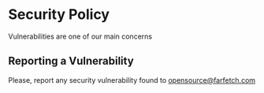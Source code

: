 # Security Policy

Vulnerabilities are one of our main concerns

## Reporting a Vulnerability

Please, report any security vulnerability found to opensource@farfetch.com